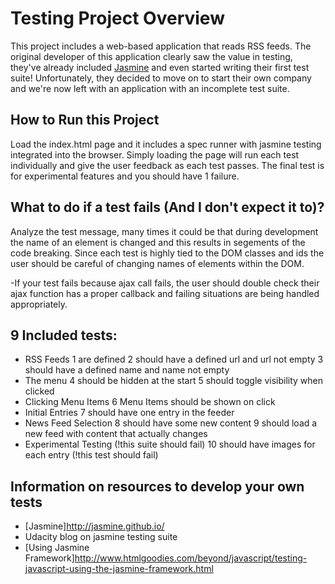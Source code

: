 # Testing Project Overview

This project includes a web-based application that reads RSS feeds. The original developer of this application clearly saw the value in testing, they've already included [Jasmine](http://jasmine.github.io/) and even started writing their first test suite! Unfortunately, they decided to move on to start their own company and we're now left with an application with an incomplete test suite.

## How to Run this Project

Load the index.html page and it includes a spec runner with jasmine testing integrated into the browser. Simply loading the page will run each test individually and give the user feedback as each test passes. The final test is for experimental features and you should have 1 failure.

## What to do if a test fails (And I don't expect it to)?

Analyze the test message, many times it could be that during development the name of an element is changed and this results in segements of the code breaking. Since each test is highly tied to the DOM classes and ids the user should be careful of changing names of elements within the DOM.

-If your test fails because ajax call fails, the user should double check their ajax function has a proper callback and failing situations are being handled appropriately.

## 9 Included tests:
- RSS Feeds
	1 are defined
	2 should have a defined url and url not empty
	3 should have a defined name and name not empty
- The menu
	4 should be hidden at the start
	5 should toggle visibility when clicked
- Clicking Menu Items
	6 Menu Items should be shown on click
- Initial Entries
	7 should have one entry in the feeder
- News Feed Selection
	8 should have some new content
	9 should load a new feed with content that actually changes
- Experimental Testing (!this suite should fail)
	10 should have images for each entry (!this test should fail)

## Information on resources to develop your own tests
- [Jasmine]http://jasmine.github.io/
- Udacity blog on jasmine testing suite
- [Using Jasmine Framework]http://www.htmlgoodies.com/beyond/javascript/testing-javascript-using-the-jasmine-framework.html